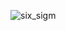 



![six_sigm](https://github.com/tvv2479/analytics-tb/assets/128017285/b5c6e2e6-3bca-4f41-b5b9-27911ea5ea12)
